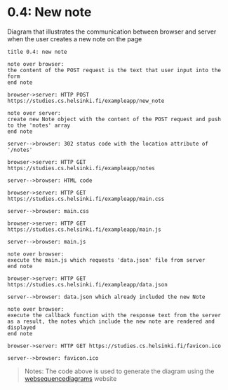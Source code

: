 # 0.4: New note

Diagram that illustrates the communication between browser and server when the user creates a new note on the page

```
title 0.4: new note

note over browser: 
the content of the POST request is the text that user input into the form
end note

browser->server: HTTP POST https://studies.cs.helsinki.fi/exampleapp/new_note

note over server: 
create new Note object with the content of the POST request and push to the 'notes' array
end note

server-->browser: 302 status code with the location attribute of '/notes'

browser->server: HTTP GET https://studies.cs.helsinki.fi/exampleapp/notes

server-->browser: HTML code

browser->server: HTTP GET https://studies.cs.helsinki.fi/exampleapp/main.css

server-->browser: main.css

browser->server: HTTP GET https://studies.cs.helsinki.fi/exampleapp/main.js

server-->browser: main.js

note over browser:
execute the main.js which requests 'data.json' file from server
end note

browser->server: HTTP GET https://studies.cs.helsinki.fi/exampleapp/data.json

server-->browser: data.json which already included the new Note

note over browser:
execute the callback function with the response text from the server
as a result, the notes which include the new note are rendered and displayed
end note

browser->server: HTTP GET https://studies.cs.helsinki.fi/favicon.ico

server-->browser: favicon.ico
```

>Notes: The code above is used to generate the diagram using the [websequencediagrams](https://www.websequencediagrams.com/) website